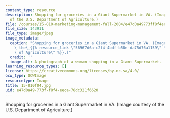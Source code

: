 ```yaml
---
content_type: resource
description: Shopping for groceries in a Giant Supermarket in VA. (Image courtesy
  of the U.S. Department of Agriculture.)
file: /courses/15-810-marketing-management-fall-2004/e47d0a49773ff8f4eeca78dc321f6620_15-810f04.jpg
file_size: 143911
file_type: image/jpeg
image_metadata:
  caption: "Shopping for groceries in a Giant Supermarket in VA. (Image courtesy of\
    \ the\_{{% resource_link \"56967d6a-c2f4-4bdf-b58e-da75d76a1159\" \"U.S. Department\
    \ of Agriculture\" %}}.)"
  credit: ''
  image-alt: A photograph of a woman shopping in a Giant Supermarket.
learning_resource_types: []
license: https://creativecommons.org/licenses/by-nc-sa/4.0/
ocw_type: OCWImage
resourcetype: Image
title: 15-810f04.jpg
uid: e47d0a49-773f-f8f4-eeca-78dc321f6620
---
```

Shopping for groceries in a Giant Supermarket in VA. (Image courtesy of the U.S. Department of Agriculture.)